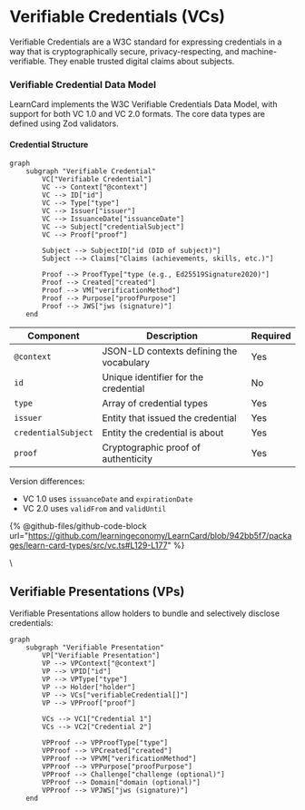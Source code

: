 # Verifiable Credentials (VCs)

Verifiable Credentials are a W3C standard for expressing credentials in a way that is cryptographically secure, privacy-respecting, and machine-verifiable. They enable trusted digital claims about subjects.

### Verifiable Credential Data Model <a href="#credential-data-model" id="credential-data-model"></a>

LearnCard implements the W3C Verifiable Credentials Data Model, with support for both VC 1.0 and VC 2.0 formats. The core data types are defined using Zod validators.

#### Credential Structure <a href="#credential-structure" id="credential-structure"></a>

```mermaid
graph 
    subgraph "Verifiable Credential"
        VC["Verifiable Credential"]
        VC --> Context["@context"]
        VC --> ID["id"]
        VC --> Type["type"]
        VC --> Issuer["issuer"]
        VC --> IssuanceDate["issuanceDate"]
        VC --> Subject["credentialSubject"]
        VC --> Proof["proof"]

        Subject --> SubjectID["id (DID of subject)"]
        Subject --> Claims["Claims (achievements, skills, etc.)"]

        Proof --> ProofType["type (e.g., Ed25519Signature2020)"]
        Proof --> Created["created"]
        Proof --> VM["verificationMethod"]
        Proof --> Purpose["proofPurpose"]
        Proof --> JWS["jws (signature)"]
    end
```

| Component           | Description                              | Required |
| ------------------- | ---------------------------------------- | -------- |
| `@context`          | JSON-LD contexts defining the vocabulary | Yes      |
| `id`                | Unique identifier for the credential     | No       |
| `type`              | Array of credential types                | Yes      |
| `issuer`            | Entity that issued the credential        | Yes      |
| `credentialSubject` | Entity the credential is about           | Yes      |
| `proof`             | Cryptographic proof of authenticity      | Yes      |

Version differences:

* VC 1.0 uses `issuanceDate` and `expirationDate`
* VC 2.0 uses `validFrom` and `validUntil`

{% @github-files/github-code-block url="https://github.com/learningeconomy/LearnCard/blob/942bb5f7/packages/learn-card-types/src/vc.ts#L129-L177" %}

\


## Verifiable Presentations (VPs) <a href="#verifiable-presentations-vps" id="verifiable-presentations-vps"></a>

Verifiable Presentations allow holders to bundle and selectively disclose credentials:

```mermaid
graph 
    subgraph "Verifiable Presentation"
        VP["Verifiable Presentation"]
        VP --> VPContext["@context"]
        VP --> VPID["id"]
        VP --> VPType["type"]
        VP --> Holder["holder"]
        VP --> VCs["verifiableCredential[]"]
        VP --> VPProof["proof"]

        VCs --> VC1["Credential 1"]
        VCs --> VC2["Credential 2"]

        VPProof --> VPProofType["type"]
        VPProof --> VPCreated["created"]
        VPProof --> VPVM["verificationMethod"]
        VPProof --> VPPurpose["proofPurpose"]
        VPProof --> Challenge["challenge (optional)"]
        VPProof --> Domain["domain (optional)"]
        VPProof --> VPJWS["jws (signature)"]
    end
```

